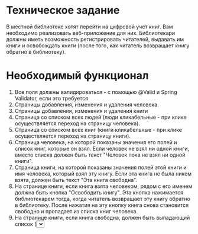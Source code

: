 # Техническое задание 

В местной библиотеке хотят перейти на цифровой учет книг. Вам необходимо реализовать веб-приложение для них. Библиотекари должны иметь возможность регистрировать читателей, 
выдавать им книги и освобождать книги (после того, как читатель возвращает книгу обратно в библиотеку).

# Необходимый функционал

1) Все поля должны валидироваться - с помощью @Valid и Spring Validator, если это требуется
2) Страницы добавления, изменения и удаления человека.
3) Страницы добавления, изменения и удаления книги
4) Страница со списком всех людей (люди кликабельные - при клике осуществляется переход на страницу человека).
5) Страница со списком всех книг (книги кликабельные - при клике осуществляется переход на страницу книги).
6) Страница человека, на которой показаны значения его полей и список книг, которые он взял. Если человек не взял ни одной книги, вместо списка должен быть текст "Человек пока не взял ни одной книги".
7) Страница книги, на которой показаны значения полей этой книги и имя человека, который взял эту книгу. Если эта книга не была никем взята, должен быть текст "Эта книга свободна".
8) На странице книги, если книга взята человеком, рядом с его именем должна быть кнопка "Освободить книгу".
Эта кнопка нажимается библиотекарем тогда, когда читатель возвращает эту книгу обратно в библиотеку. После нажатия на эту кнопку книга снова становится свободно и пропадает из списка книг человека.
9) На странице книги, если книга свободна, должен быть выпадающий список (<select>) со всеми людьми и кнопка "Назначить книгу".
Эта кнопка нажимается библиотекарем тогда, когда читатель хочет забрать эту книгу домой. После нажатия на эту кнопку, книга должна начать принадлежать выбранному человеку
и должна появится в его списке книг.

